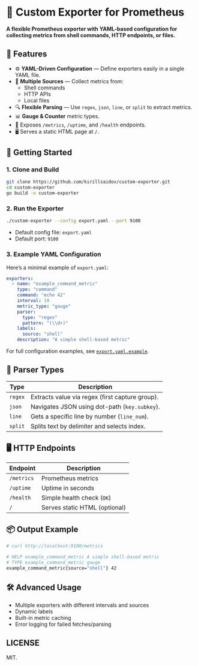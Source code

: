 # 🧪 Custom Exporter for Prometheus
**A flexible Prometheus exporter with YAML-based configuration for collecting metrics from shell commands, HTTP endpoints, or files.**

## 🔧 Features

* ⚙️ **YAML-Driven Configuration** — Define exporters easily in a single YAML file.
* 🧾 **Multiple Sources** — Collect metrics from:
  * Shell commands
  * HTTP APIs
  * Local files
* 🔍 **Flexible Parsing** — Use `regex`, `json`, `line`, or `split` to extract metrics.
* 📊 **Gauge & Counter** metric types.
* 📡 Exposes `/metrics`, `/uptime`, and `/health` endpoints.
* 🖥️ Serves a static HTML page at `/`.

## 🚀 Getting Started

### 1. Clone and Build

```bash
git clone https://github.com/kirillsaidov/custom-exporter.git
cd custom-exporter
go build -o custom-exporter
```

### 2. Run the Exporter

```bash
./custom-exporter --config export.yaml --port 9100
```

* Default config file: `export.yaml`
* Default port: `9100`

### 3. Example YAML Configuration

Here’s a minimal example of `export.yaml`:

```yaml
exporters:
  - name: "example_command_metric"
    type: "command"
    command: "echo 42"
    interval: 10
    metric_type: "gauge"
    parser:
      type: "regex"
      pattern: "(\\d+)"
    labels:
      source: "shell"
    description: "A simple shell-based metric"
```

For full configuration examples, see [`export.yaml.example`](./export.yaml.example).

## 🧠 Parser Types

| Type    | Description                                     |
| ------- | ----------------------------------------------- |
| `regex` | Extracts value via regex (first capture group). |
| `json`  | Navigates JSON using dot-path (`key.subkey`).   |
| `line`  | Gets a specific line by number (`line_num`).    |
| `split` | Splits text by delimiter and selects index.     |

## 🖥️ HTTP Endpoints

| Endpoint   | Description                   |
| ---------- | ----------------------------- |
| `/metrics` | Prometheus metrics            |
| `/uptime`  | Uptime in seconds             |
| `/health`  | Simple health check (`OK`)    |
| `/`        | Serves static HTML (optional) |

## 📦 Output Example

```bash
# curl http://localhost:9100/metrics

# HELP example_command_metric A simple shell-based metric
# TYPE example_command_metric gauge
example_command_metric{source="shell"} 42
```

## 🛠 Advanced Usage

* Multiple exporters with different intervals and sources
* Dynamic labels
* Built-in metric caching
* Error logging for failed fetches/parsing

## LICENSE
MIT.

